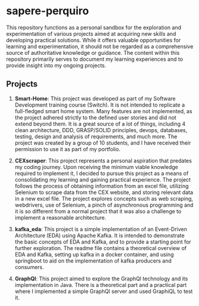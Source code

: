 # sapere-perquiro

This repository functions as a personal sandbox for the exploration and experimentation of various projects aimed at 
acquiring new skills and developing practical solutions. While it offers valuable opportunities for learning and 
experimentation, it should not be regarded as a comprehensive source of authoritative knowledge or guidance. The content 
within this repository primarily serves to document my learning experiences and to provide insight into my ongoing projects.

## Projects

1. **Smart-Home**: 
This project was developed as part of my Software Development training course (Switch). It is not 
intended to replicate a full-fledged smart home system. Many features are not implemented, as the project adhered 
strictly to the defined user stories and did not extend beyond them. It is a great source of a lot of things, including 4
clean architecture, DDD, GRASP/SOLID principles, devops, databases, testing, design and analysis of requirements, and much
more. The project was created by a group of 10 students, and I have received their permission to use it as part of my
portfolio. 

2. **CEXscraper**: 
This project represents a personal aspiration that predates my coding journey. Upon receiving the minimum viable knowledge
required to implement it, I decided to pursue this project as a means of consolidating my learning and gaining practical
experience. The project follows the process of obtaining information from an excel file, utilizing Selenium to scrape data
from the CEX website, and storing relevant data in a new excel file. The project explores concepts such as web scraping,
webdrivers, use of Selenium, a pinch of asynchronous programming and it is so different from a normal project that it was
also a challenge to implement a reasonable architecture.

3. **kafka_eda**:
This project is a simple implementation of an Event-Driven Architecture (EDA) using Apache Kafka. It is 
intended to demonstrate the basic concepts of EDA and Kafka, and to provide a starting point for further exploration. 
The readme file contains a theoretical overview of EDA and Kafka, setting up kafka in a docker container, and using
springboot to aid on the implementation of kafka producers and consumers.

4. **GraphQl**:
This project aimed to explore the GraphQl technology and its implementation in Java. There is a theoretical part and a 
practical part where I implemented a simple GraphQl server and used GraphiQL to test it.

   

